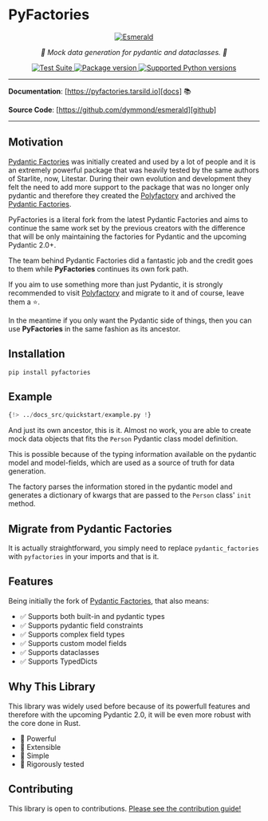 # PyFactories

<p align="center">
  <a href="https://esmerald.dymmond.com"><img src="https://res.cloudinary.com/tarsild/image/upload/v1687347327/packages/pyfactories/logo_lvtl5d.png" alt='Esmerald'></a>
</p>


<p align="center">
    <em>🚀 Mock data generation for pydantic and dataclasses. 🚀</em>
</p>

<p align="center">
<a href="https://github.com/tarsil/pyfactories/workflows/Test%20Suite/badge.svg?event=push&branch=main" target="_blank">
    <img src="https://github.com/tarsil/pyfactories/workflows/Test%20Suite/badge.svg?event=push&branch=main" alt="Test Suite">
</a>

<a href="https://pypi.org/project/pyfactories" target="_blank">
    <img src="https://img.shields.io/pypi/v/pyfactories?color=%2334D058&label=pypi%20package" alt="Package version">
</a>

<a href="https://pypi.org/project/pyfactories" target="_blank">
    <img src="https://img.shields.io/pypi/pyversions/pyfactories.svg?color=%2334D058" alt="Supported Python versions">
</a>
</p>

---

**Documentation**: [https://pyfactories.tarsild.io][docs] 📚

**Source Code**: [https://github.com/dymmond/esmerald][github]

---

## Motivation

[Pydantic Factories][pydantic_factories] was initially created and used by a lot of people and it
is an extremely powerful package that was heavily tested by the same authors of Starlite, now,
Litestar. During their own evolution and development they felt the need to add more support to the
package that was no longer only pydantic and therefore they created the [Polyfactory][polyfactory]
and archived the [Pydantic Factories][pydantic_factories].

PyFactories is a literal fork from the latest Pydantic Factories and aims to continue the same
work set by the previous creators with the difference that will be only maintaining the factories
for Pydantic and the upcoming Pydantic 2.0+.

The team behind Pydantic Factories did a fantastic job and the credit goes to them while
**PyFactories** continues its own fork path.

If you aim to use something more than just Pydantic, it is strongly recommended to visit
[Polyfactory][polyfactory] and migrate to it and of course, leave them a ⭐️.

In the meantime if you only want the Pydantic side of things, then you can use **PyFactories** in
the same fashion as its ancestor.

## Installation

```shell
pip install pyfactories
```

## Example

```python
{!> ../docs_src/quickstart/example.py !}
```

And just its own ancestor, this is it. Almost no work, you are able to create mock data objects
that fits the `Person` Pydantic class model definition.

This is possible because of the typing information available on the pydantic model and model-fields,
which are used as a source of truth for data generation.

The factory parses the information stored in the pydantic model and generates a dictionary of kwargs
that are passed to the `Person` class' `init` method.

## Migrate from Pydantic Factories

It is actually straightforward, you simply need to replace `pydantic_factories` with `pyfactories`
in your imports and that is it.

## Features

Being initially the fork of [Pydantic Factories][pydantic_factories], that also means:

- ✅ Supports both built-in and pydantic types
- ✅ Supports pydantic field constraints
- ✅ Supports complex field types
- ✅ Supports custom model fields
- ✅ Supports dataclasses
- ✅ Supports TypedDicts

## Why This Library

This library was widely used before because of its powerfull features and therefore with the
upcoming Pydantic 2.0, it will be even more robust with the core done in Rust.

- 💯 Powerful
- 💯 Extensible
- 💯 Simple
- 💯 Rigorously tested

## Contributing

This library is open to contributions. [Please see the contribution guide!][contributing]

[docs]: https://pyfactories.tarsild.io
[github]: https://github.com/tarsil/pyfactories
[pydantic_factories]: https://github.com/litestar-org/pydantic-factories
[polyfactory]: https://pypi.org/project/polyfactory/
[contributing]: https://pyfactories.tarsild.io/contributing
